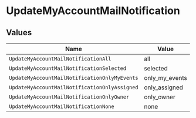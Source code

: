 # UpdateMyAccountMailNotification


## Values

| Name                                          | Value                                         |
| --------------------------------------------- | --------------------------------------------- |
| `UpdateMyAccountMailNotificationAll`          | all                                           |
| `UpdateMyAccountMailNotificationSelected`     | selected                                      |
| `UpdateMyAccountMailNotificationOnlyMyEvents` | only_my_events                                |
| `UpdateMyAccountMailNotificationOnlyAssigned` | only_assigned                                 |
| `UpdateMyAccountMailNotificationOnlyOwner`    | only_owner                                    |
| `UpdateMyAccountMailNotificationNone`         | none                                          |